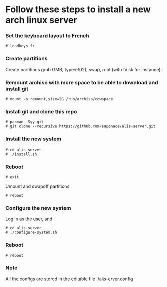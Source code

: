 
# Follow these steps to install a new arch linux server

### Set the keyboard layout to French
```
# loadkeys fr
```

### Create partitions
Create partitions grub (1MB, type:ef02), swap, root (with fdisk for instance).


### Remount archiso with more space to be able to download and install git
```
# mount -o remount,size=2G /run/archiso/cowspace
```

### Install git and clone this repo
```
# pacman -Syy git
# git clone --recursive https://github.com/saponace/alis-server.git
```

### Install the new system
```
# cd alis-server
# ./install.sh
```

### Reboot
```
# exit
```
Umount and swapoff partitions
```
# reboot
```

### Configure the new system
Log in as the user, and
```
# cd alis-server
# ./configure-system.sh
```

### Reboot
```
# reboot
```

### Note
All the configs are stored in the editable file ./alis-erver.config
